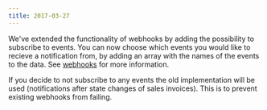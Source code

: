 ```yaml
---
title: 2017-03-27
---
```


We've extended the functionality of webhooks by adding the possibility to subscribe to events. You can now choose
which events you would like to recieve a notification from, by adding an array with the names of the events to the data. See [webhooks](http://developer.moneybird.com/webhooks) for more information.

If you decide to not subscribe to any events the old implementation will be used (notifications after state changes of sales invoices). This is to prevent existing webhooks from failing.
